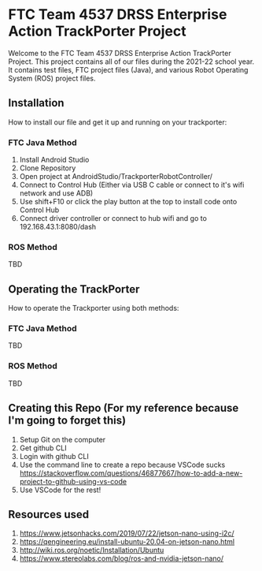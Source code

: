 # FTC Team 4537 DRSS Enterprise Action TrackPorter Project

Welcome to the FTC Team 4537 DRSS Enterprise Action TrackPorter Project. This project contains all of our files during the 2021-22 school year. It contains test files, FTC project files (Java), and various Robot Operating System (ROS) project files.

## Installation

How to install our file and get it up and running on your trackporter:

### FTC Java Method

1. Install Android Studio
2. Clone Repository
3. Open project at AndroidStudio/TrackporterRobotController/
4. Connect to Control Hub (Either via USB C cable or connect to it's wifi network and use ADB)
5. Use shift+F10 or click the play button at the top to install code onto Control Hub
6. Connect driver controller or connect to hub wifi and go to 192.168.43.1:8080/dash

### ROS Method

TBD

## Operating the TrackPorter

How to operate the Trackporter using both methods:

### FTC Java Method

TBD

### ROS Method

TBD

## Creating this Repo (For my reference because I'm going to forget this)

1. Setup Git on the computer </br>
2. Get github CLI </br>
3. Login with github CLI </br>
4. Use the command line to create a repo because VSCode sucks <https://stackoverflow.com/questions/46877667/how-to-add-a-new-project-to-github-using-vs-code> </br>
5. Use VSCode for the rest! </br>

## Resources used

1. <https://www.jetsonhacks.com/2019/07/22/jetson-nano-using-i2c/>
2. <https://qengineering.eu/install-ubuntu-20.04-on-jetson-nano.html>
3. <http://wiki.ros.org/noetic/Installation/Ubuntu>
4. <https://www.stereolabs.com/blog/ros-and-nvidia-jetson-nano/>
